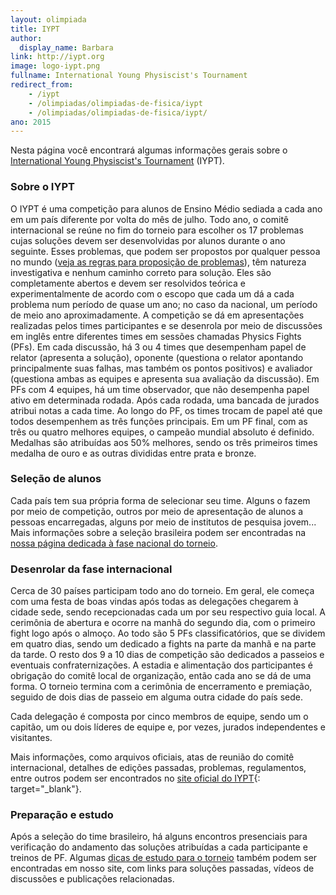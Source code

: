 ```yaml
---
layout: olimpiada
title: IYPT
author:
  display_name: Barbara
link: http://iypt.org 
image: logo-iypt.png
fullname: International Young Physiscist's Tournament
redirect_from: 
    - /iypt
    - /olimpiadas/olimpiadas-de-fisica/iypt
    - /olimpiadas/olimpiadas-de-fisica/iypt/
ano: 2015
---
```


Nesta página você encontrará algumas informações gerais sobre o [International Young Physiscist\'s Tournament][2] (IYPT).

### **Sobre o IYPT**

  
O IYPT é uma competição para alunos de Ensino Médio sediada a cada ano em um país diferente por volta do mês de julho. Todo ano, o comitê internacional se reúne no fim do torneio para escolher os 17 problemas cujas soluções devem ser desenvolvidas por alunos durante o ano seguinte. Esses problemas, que podem ser propostos por qualquer pessoa no mundo ([veja as regras para proposição de problemas][3]), têm natureza investigativa e nenhum caminho correto para solução. Eles são completamente abertos e devem ser resolvidos teórica e experimentalmente de acordo com o escopo que cada um dá a cada problema num período de quase um ano; no caso da nacional, um período de meio ano aproximadamente. A competição se dá em apresentações realizadas pelos times participantes e se desenrola por meio de discussões em inglês entre diferentes times em sessões chamadas Physics Fights (PFs). Em cada discussão, há 3 ou 4 times que desempenham papel de relator (apresenta a solução), oponente (questiona o relator apontando principalmente suas falhas, mas também os pontos positivos) e avaliador (questiona ambas as equipes e apresenta sua avaliação da discussão). Em PFs com 4 equipes, há um time observador, que não desempenha papel ativo em determinada rodada. Após cada rodada, uma bancada de jurados atribui notas a cada time. Ao longo do PF, os times trocam de papel até que todos desempenhem as três funções principais. Em um PF final, com as três ou quatro melhores equipes, o campeão mundial absoluto é definido. Medalhas são atribuídas aos 50% melhores, sendo os três primeiros times medalha de ouro e as outras divididas entre prata e bronze.

### **Seleção de alunos**

  
Cada país tem sua própria forma de selecionar seu time. Alguns o fazem por meio de competição, outros por meio de apresentação de alunos a pessoas encarregadas, alguns por meio de institutos de pesquisa jovem... Mais informações sobre a seleção brasileira podem ser encontradas na [nossa página dedicada à fase nacional do torneio][4].

### **Desenrolar da fase internacional**

  
Cerca de 30 países participam todo ano do torneio. Em geral, ele começa com uma festa de boas vindas após todas as delegações chegarem &agrave; cidade sede, sendo recepcionadas cada um por seu respectivo guia local. A cerimônia de abertura e ocorre na manhã do segundo dia, com o primeiro fight logo após o almoço. Ao todo são 5 PFs classificatórios, que se dividem em quatro dias, sendo um dedicado a fights na parte da manhã e na parte da tarde. O resto dos 9 a 10 dias de competição são dedicados a passeios e eventuais confraternizações. A estadia e alimentação dos participantes é obrigação do comitê local de organização, então cada ano se dá de uma forma. O torneio termina com a cerimônia de encerramento e premiação, seguido de dois dias de passeio em alguma outra cidade do país sede.

Cada delegação é composta por cinco membros de equipe, sendo um o capitão, um ou dois líderes de equipe e, por vezes, jurados independentes e visitantes.

Mais informações, como arquivos oficiais, atas de reunião do comitê internacional, detalhes de edições passadas, problemas, regulamentos, entre outros podem ser encontrados no [site oficial do IYPT][2]{:
target="_blank"}.

### **Preparação e estudo**

  
Após a seleção do time brasileiro, há alguns encontros presenciais para verificação do andamento das soluções atribuídas a cada participante e treinos de PF. Algumas [dicas de estudo para o torneio][5] também podem ser encontradas em nosso site, com links para soluções passadas, vídeos de discussões e publicações relacionadas.

 



[1]: /olimpiadas/internacionais/iypt/logo-iypt/
[2]: http://iypt.org "IYPT - site oficial"
[3]: http://iypt.org/Problems "Regulamento para proposição de problemas"
[4]: /olimpiadas/nacionais/iypt-br/ "OC - IYPT Brasil"
[5]: /estudo/iypt/ "Estudos - IYPT"
